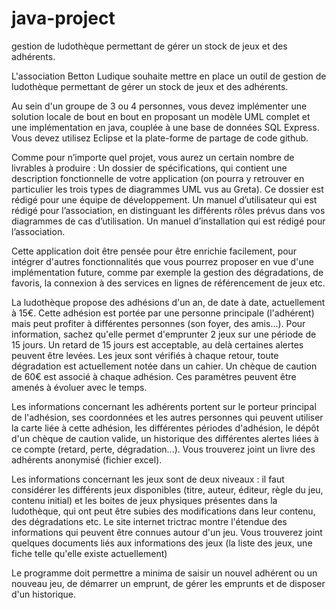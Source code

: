 # java-project
gestion de ludothèque permettant de gérer un stock de jeux et des adhérents.

L'association Betton Ludique souhaite mettre en place un outil de gestion de ludothèque permettant de gérer un stock de jeux et des adhérents.

Au sein d'un groupe de 3 ou 4 personnes, vous devez implémenter une solution locale de bout en bout en proposant un modèle UML complet et une implémentation en java, couplée à une base de données SQL Express. Vous devez utilisez Eclipse et la plate-forme de partage de code github. 

Comme pour n’importe quel projet, vous aurez un certain nombre de livrables à produire :
Un dossier de spécifications, qui contient une description fonctionnelle de votre application (on pourra y retrouver en particulier les trois types de diagrammes UML vus au Greta). Ce dossier est rédigé pour une équipe de développement.
Un manuel d’utilisateur qui est rédigé pour l’association, en distinguant les différents rôles prévus dans vos diagrammes de cas d’utilisation.
Un manuel d’installation qui est rédigé pour l’association.

Cette application doit être pensée pour être enrichie facilement, pour intégrer d'autres fonctionnalités que vous pourrez proposer en vue d'une implémentation future, comme par exemple la gestion des dégradations, de favoris, la connexion à des services en lignes de référencement de jeux etc.

La ludothèque propose des adhésions d'un an, de date à date, actuellement à 15€. Cette adhésion est portée par une personne principale (l'adhérent) mais peut profiter à différentes personnes (son foyer, des amis...). Pour information, sachez qu'elle permet d'emprunter 2 jeux sur une période de 15 jours. Un retard de 15 jours est acceptable, au delà certaines alertes peuvent être levées. Les jeux sont vérifiés à chaque retour, toute dégradation est actuellement notée dans un cahier. Un chèque de caution de 60€ est associé à chaque adhésion. Ces paramètres peuvent être amenés à évoluer avec le temps.

Les informations concernant les adhérents portent sur le porteur principal de l'adhésion, ses coordonnées et les autres personnes qui peuvent utiliser la carte liée à cette adhésion, les différentes périodes d'adhésion, le dépôt d'un chèque de caution valide, un historique des différentes alertes liées à ce compte (retard, perte, dégradation...).
Vous trouverez joint un livre des adhérents anonymisé (fichier excel).

Les informations concernant les jeux sont de deux niveaux : il faut considérer les différents jeux disponibles (titre, auteur, éditeur, règle du jeu, contenu initial) et les boites de jeux physiques présentes dans la ludothèque, qui ont peut être subies des modifications dans leur contenu, des dégradations etc. Le site internet trictrac montre l'étendue des informations qui peuvent être connues autour d'un jeu. Vous trouverez joint quelques documents liés aux informations des jeux (la liste des jeux, une fiche telle qu'elle existe actuellement)

Le programme doit permettre a minima de saisir un nouvel adhérent ou un nouveau jeu, de démarrer un emprunt, de gérer les emprunts et de disposer d'un historique.
